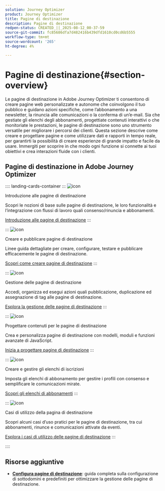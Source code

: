 ```yaml
---
solution: Journey Optimizer
product: Journey Optimizer
title: Pagine di destinazione
description: Pagine di destinazione
redpen-status: CREATED_||_2025-08-12_00-37-59
source-git-commit: fc85686dfa7d482416b439dfd1610cd0cd6b5555
workflow-type: tm+mt
source-wordcount: '265'
ht-degree: 4%

---
```



# Pagine di destinazione{#section-overview}

Le pagine di destinazione in Adobe Journey Optimizer ti consentono di creare pagine web personalizzate e autonome che coinvolgono il tuo pubblico e guidano azioni specifiche, come l’abbonamento a una newsletter, la rinuncia alle comunicazioni o la conferma di un’e-mail. Sia che gestiate gli elenchi degli abbonamenti, progettiate contenuti interattivi o che monitoriate le prestazioni, le pagine di destinazione sono uno strumento versatile per migliorare i percorsi dei clienti. Questa sezione descrive come creare e progettare pagine e come utilizzare dati e rapporti in tempo reale, per garantirti la possibilità di creare esperienze di grande impatto e facile da usare. Immergiti per scoprire in che modo ogni funzione si connette ai tuoi obiettivi e crea interazioni fluide con i clienti.

## Pagine di destinazione in Adobe Journey Optimizer

:::: landing-cards-container
:::
![icon](https://cdn.experienceleague.adobe.com/icons/book.svg)

Introduzione alle pagine di destinazione

Scopri le nozioni di base sulle pagine di destinazione, le loro funzionalità e l’integrazione con flussi di lavoro quali consenso/rinuncia e abbonamenti.

[Introduzione alle pagine di destinazione](../using/landing-pages/get-started-lp.md)
:::

:::
![icon](https://cdn.experienceleague.adobe.com/icons/circle-play.svg)

Creare e pubblicare pagine di destinazione

Linee guida dettagliate per creare, configurare, testare e pubblicare efficacemente le pagine di destinazione.

[Scopri come creare pagine di destinazione](../using/landing-pages/create-lp.md)
:::

:::
![icon](https://cdn.experienceleague.adobe.com/icons/list-check.svg)

Gestione delle pagine di destinazione

Accedi, organizza ed esegui azioni quali pubblicazione, duplicazione ed assegnazione di tag alle pagine di destinazione.

[Esplora la gestione delle pagine di destinazione](../using/landing-pages/manage-lp.md)
:::

:::
![icon](https://cdn.experienceleague.adobe.com/icons/puzzle-piece.svg)

Progettare contenuti per le pagine di destinazione

Crea e personalizza pagine di destinazione con modelli, moduli e funzioni avanzate di JavaScript.

[Inizia a progettare pagine di destinazione](landing-pages-design-landing-page.md)
:::

:::
![icon](https://cdn.experienceleague.adobe.com/icons/list-check.svg)

Creare e gestire gli elenchi di iscrizioni

Imposta gli elenchi di abbonamento per gestire i profili con consenso e semplificare le comunicazioni mirate.

[Scopri gli elenchi di abbonamenti](../using/landing-pages/subscription-list.md)
:::

:::
![icon](https://cdn.experienceleague.adobe.com/icons/bullseye.svg)

Casi di utilizzo della pagina di destinazione

Scopri alcuni casi d’uso pratici per le pagine di destinazione, tra cui abbonamenti, rinunce e comunicazioni attivate da eventi.

[Esplora i casi di utilizzo delle pagine di destinazione](../using/landing-pages/lp-use-cases.md)
:::

::::


## Risorse aggiuntive

- **[Configura pagine di destinazione](lp-configuration-landing-page.md)**: guida completa sulla configurazione di sottodomini e predefiniti per ottimizzare la gestione delle pagine di destinazione.
